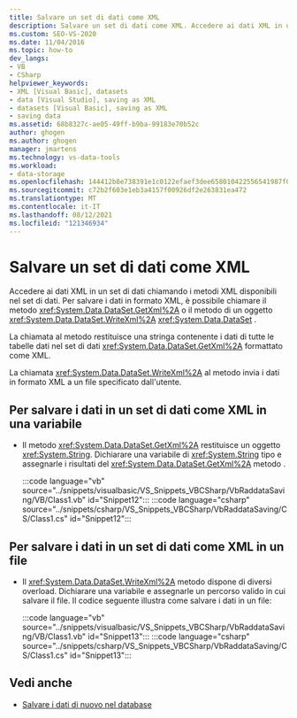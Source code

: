 ```yaml
---
title: Salvare un set di dati come XML
description: Salvare un set di dati come XML. Accedere ai dati XML in un set di dati chiamando i metodi XML disponibili nel set di dati, ad esempio GetXml o WriteXml.
ms.custom: SEO-VS-2020
ms.date: 11/04/2016
ms.topic: how-to
dev_langs:
- VB
- CSharp
helpviewer_keywords:
- XML [Visual Basic], datasets
- data [Visual Studio], saving as XML
- datasets [Visual Basic], saving as XML
- saving data
ms.assetid: 68b8327c-ae05-49ff-b9ba-99183e70b52c
author: ghogen
ms.author: ghogen
manager: jmartens
ms.technology: vs-data-tools
ms.workload:
- data-storage
ms.openlocfilehash: 144412b8e738391e1c0122efaef3dee658010422556541987f09b2ca31881697
ms.sourcegitcommit: c72b2f603e1eb3a4157f00926df2e263831ea472
ms.translationtype: MT
ms.contentlocale: it-IT
ms.lasthandoff: 08/12/2021
ms.locfileid: "121346934"
---
```

# <a name="save-a-dataset-as-xml"></a>Salvare un set di dati come XML

Accedere ai dati XML in un set di dati chiamando i metodi XML disponibili nel set di dati. Per salvare i dati in formato XML, è possibile chiamare il metodo <xref:System.Data.DataSet.GetXml%2A> o il metodo di un oggetto <xref:System.Data.DataSet.WriteXml%2A> <xref:System.Data.DataSet> .

La chiamata al metodo restituisce una stringa contenente i dati di tutte le tabelle dati nel set di dati <xref:System.Data.DataSet.GetXml%2A> formattato come XML.

La chiamata <xref:System.Data.DataSet.WriteXml%2A> al metodo invia i dati in formato XML a un file specificato dall'utente.

## <a name="to-save-the-data-in-a-dataset-as-xml-to-a-variable"></a>Per salvare i dati in un set di dati come XML in una variabile

- Il metodo <xref:System.Data.DataSet.GetXml%2A> restituisce un oggetto <xref:System.String>. Dichiarare una variabile di <xref:System.String> tipo e assegnarle i risultati del <xref:System.Data.DataSet.GetXml%2A> metodo .

     :::code language="vb" source="../snippets/visualbasic/VS_Snippets_VBCSharp/VbRaddataSaving/VB/Class1.vb" id="Snippet12":::
     :::code language="csharp" source="../snippets/csharp/VS_Snippets_VBCSharp/VbRaddataSaving/CS/Class1.cs" id="Snippet12":::

## <a name="to-save-the-data-in-a-dataset-as-xml-to-a-file"></a>Per salvare i dati in un set di dati come XML in un file

- Il <xref:System.Data.DataSet.WriteXml%2A> metodo dispone di diversi overload. Dichiarare una variabile e assegnarle un percorso valido in cui salvare il file. Il codice seguente illustra come salvare i dati in un file:

     :::code language="vb" source="../snippets/visualbasic/VS_Snippets_VBCSharp/VbRaddataSaving/VB/Class1.vb" id="Snippet13":::
     :::code language="csharp" source="../snippets/csharp/VS_Snippets_VBCSharp/VbRaddataSaving/CS/Class1.cs" id="Snippet13":::

## <a name="see-also"></a>Vedi anche

- [Salvare i dati di nuovo nel database](../data-tools/save-data-back-to-the-database.md)
